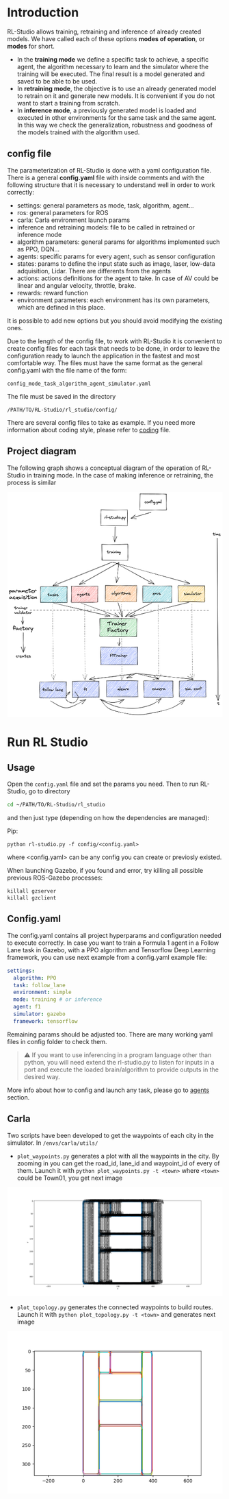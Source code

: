 # Introduction

RL-Studio allows training, retraining and inference of already created models.
We have called each of these options **modes of operation**, or **modes** for short.

- In the **training mode** we define a specific task to achieve, a specific agent, the algorithm necessary to learn and the simulator where the training will be executed. The final result is a model generated and saved to be able to be used.
- In **retraining mode**, the objective is to use an already generated model to retrain on it and generate new models. It is convenient if you do not want to start a training from scratch.
- In **inference mode**, a previously generated model is loaded and executed in other environments for the same task and the same agent. In this way we check the generalization, robustness and goodness of the models trained with the algorithm used.

## config file

The parameterization of RL-Studio is done with a yaml configuration file. There is a general **config.yaml** file with inside comments and with the following structure that it is necessary to understand well in order to work correctly:

- settings: general parameters as mode, task, algorithm, agent...
- ros: general parameters for ROS
- carla: Carla environment launch params
- inference and retraining models: file to be called in retrained or inference mode
- algorithm parameters: general params for algorithms implemented such as PPO, DQN...
- agents: specific params for every agent, such as sensor configuration
- states: params to define the input state such as image, laser, low-data adquisition, Lidar. There are differents from the agents
- actions: actions definitions for the agent to take. In case of AV could be linear and angular velocity, throttle, brake.
- rewards: reward function
- environment parameters: each environment has its own parameters, which are defined in this place.

It is possible to add new options but you should avoid modifying the existing ones.

Due to the length of the config file, to work with RL-Studio it is convenient to create config files for each task that needs to be done, in order to leave the configuration ready to launch the application in the fastest and most comfortable way. The files must have the same format as the general config.yaml with the file name of the form:

```
config_mode_task_algorithm_agent_simulator.yaml
```

The file must be saved in the directory

```
/PATH/TO/RL-Studio/rl_studio/config/
```

There are several config files to take as example. If you need more information about coding style, please refer to [coding](./CODING.md) file.

## Project diagram

The following graph shows a conceptual diagram of the operation of RL-Studio in training mode. In the case of making inference or retraining, the process is similar

![](../rl_studio/docs/rls-diagram.png)



# Run RL Studio

## Usage

Open the `config.yaml` file and set the params you need. Then to run RL-Studio, go to directory

```bash
cd ~/PATH/TO/RL-Studio/rl_studio
```

and then just type (depending on how the dependencies are managed):


Pip:

```
python rl-studio.py -f config/<config.yaml>
```
where <config.yaml> can be any config you can create or previosly existed.

When launching Gazebo, if you found and error, try killing all possible previous ROS-Gazebo processes:

```
killall gzserver
killall gzclient
```

## Config.yaml
The config.yaml contains all project hyperparams and configuration needed to execute correctly. In case you want to train a Formula 1 agent in a Follow Lane task in Gazebo, with a PPO algorithm and Tensorflow Deep Learning framework, you can use next example from a config.yaml example file:

```yaml
settings:
  algorithm: PPO
  task: follow_lane
  environment: simple
  mode: training # or inference
  agent: f1
  simulator: gazebo
  framework: tensorflow
```

Remaining params should be adjusted too. There are many working yaml files in config folder to check them.  

> :warning: If you want to use inferencing in a program language other than python, you will
> need extend the rl-studio.py to listen for inputs in a port and execute the loaded brain/algorithm to provide
> outputs in the desired way.


More info about how to config and launch any task, please go to [agents](agents/README.md) section.


## Carla

Two scripts have been developed to get the waypoints of each city in the simulator. In `/envs/carla/utils/`

- `plot_waypoints.py` generates a plot with all the waypoints in the city. By zooming in you can get the road_id, lane_id and waypoint_id of every of them.
Launch it with `python plot_waypoints.py -t <town>` where `<town>` could be Town01, you get next image

![](../rl_studio/docs/Town01_waypoints.png)

- `plot_topology.py` generates the connected waypoints to build routes. Launch it with `python plot_topology.py -t <town>` and generates next image 
  
![](../rl_studio/docs/Town01_topology.png)


